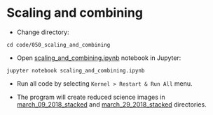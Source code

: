 # Scaling and combining

* Change directory:

```
cd code/050_scaling_and_combining
```

* Open [scaling_and_combining.ipynb](scaling_and_combining.ipynb) notebook in Jupyter:

```
jupyter notebook scaling_and_combining.ipynb
```
* Run all code by selecting `Kernel > Restart & Run All` menu.

* The program will create reduced science images in [march_09_2018_stacked](march_09_2018_stacked) and [march_29_2018_stacked](march_29_2018_stacked) directories.
